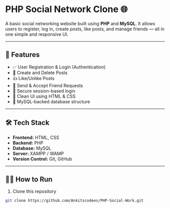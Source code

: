 # PHP Social Network Clone 🌐

A basic social networking website built using **PHP** and **MySQL**. It allows users to register, log in, create posts, like posts, and manage friends — all in one simple and responsive UI.

---

## 🚀 Features

- ✅ User Registration & Login (Authentication)
- 📝 Create and Delete Posts
- 👍 Like/Unlike Posts
- 👥 Send & Accept Friend Requests
- 🔐 Secure session-based login
- 🎨 Clean UI using HTML & CSS
- 💾 MySQL-backed database structure

---

## 🛠️ Tech Stack

- **Frontend:** HTML, CSS
- **Backend:** PHP
- **Database:** MySQL
- **Server:** XAMPP / WAMP
- **Version Control:** Git, GitHub

---

## 🧑‍💻 How to Run

1. Clone this repository  
```bash
git clone https://github.com/Ankitscodees/PHP-Social-Work.git
